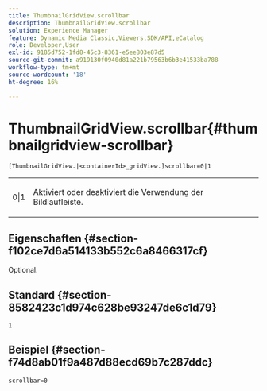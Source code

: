 ```yaml
---
title: ThumbnailGridView.scrollbar
description: ThumbnailGridView.scrollbar
solution: Experience Manager
feature: Dynamic Media Classic,Viewers,SDK/API,eCatalog
role: Developer,User
exl-id: 9185d752-1fd8-45c3-8361-e5ee803e87d5
source-git-commit: a919130f0940d81a221b79563b6b3e41533ba788
workflow-type: tm+mt
source-wordcount: '18'
ht-degree: 16%

---
```


# ThumbnailGridView.scrollbar{#thumbnailgridview-scrollbar}

`[ThumbnailGridView.|<containerId>_gridView.]scrollbar=0|1`

<table id="table_70E6FDB62C2C4DBBB26BEBAD37A181AD"> 
 <tbody> 
  <tr> 
   <td> <p> <span class="codeph"> 0|1</span> </p> </td> 
   <td> <p> Aktiviert oder deaktiviert die Verwendung der Bildlaufleiste. </p> </td> 
  </tr> 
 </tbody> 
</table>

## Eigenschaften {#section-f102ce7d6a514133b552c6a8466317cf}

Optional.

## Standard {#section-8582423c1d974c628be93247de6c1d79}

`1`

## Beispiel {#section-f74d8ab01f9a487d88ecd69b7c287ddc}

`scrollbar=0`
